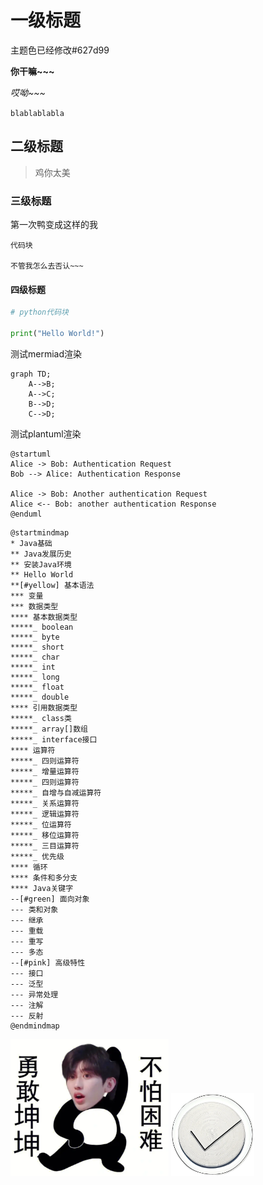 # 一级标题


主题色已经修改#627d99


**你干嘛~~~**

*哎呦~~~*

`blablablabla`

## 二级标题
> 鸡你太美

### 三级标题
第一次鸭变成这样的我

```
代码块

不管我怎么去否认~~~
```

#### 四级标题
```python
# python代码块

print("Hello World!")

```

测试mermiad渲染
```mermaid
graph TD;
    A-->B;
    A-->C;
    B-->D;
    C-->D;

```

测试plantuml渲染
```plantuml
@startuml
Alice -> Bob: Authentication Request
Bob --> Alice: Authentication Response

Alice -> Bob: Another authentication Request
Alice <-- Bob: another authentication Response
@enduml
```

```
@startmindmap
* Java基础
** Java发展历史
** 安装Java环境
** Hello World
**[#yellow] 基本语法
*** 变量
*** 数据类型
**** 基本数据类型
*****_ boolean
*****_ byte
*****_ short
*****_ char
*****_ int
*****_ long
*****_ float
*****_ double
**** 引用数据类型
*****_ class类
*****_ array[]数组
*****_ interface接口
**** 运算符
*****_ 四则运算符
*****_ 增量运算符
*****_ 四则运算符
*****_ 自增与自减运算符
*****_ 关系运算符
*****_ 逻辑运算符
*****_ 位运算符
*****_ 移位运算符
*****_ 三目运算符
*****_ 优先级
**** 循环
**** 条件和多分支
**** Java关键字
--[#green] 面向对象
--- 类和对象
--- 继承
--- 重载
--- 重写
--- 多态
--[#pink] 高级特性
--- 接口
--- 泛型
--- 异常处理
--- 注解
--- 反射
@endmindmap

```

<img src="_media/brave_kun.png" style="zoom:33%;" />
<img src="_media/seahipage-logo.svg" style="zoom:13%;" />


